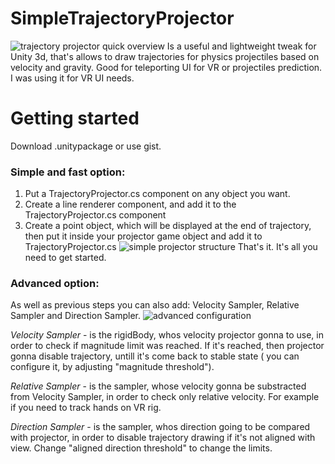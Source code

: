 # SimpleTrajectoryProjector
![trajectory projector quick overview](https://media.giphy.com/media/Cv2IQgsbcT1RDm7oDK/giphy.gif)
Is a useful and lightweight tweak for Unity 3d, that's allows to draw trajectories for physics projectiles based on velocity and gravity. Good for teleporting UI for VR or projectiles prediction. I was using it for VR UI needs.

# Getting started
Download .unitypackage or use gist.

### Simple and fast option:
1. Put a TrajectoryProjector.cs component on any object you want.
2. Create a line renderer component, and add it to the TrajectoryProjector.cs component
3. Create a point object, which will be displayed at the end of trajectory, then put it inside your projector game object and add it to TrajectoryProjector.cs
![simple projector structure](https://i.imgur.com/DLHuGbJ.png)
That's it. It's all you need to get started.

### Advanced option:
As well as previous steps you can also add: Velocity Sampler, Relative Sampler and Direction Sampler.
![advanced configuration](https://user-images.githubusercontent.com/23486183/154796922-7c4c09b1-874c-4b14-8e2d-b13be11ed90b.png)

*Velocity Sampler* - is the rigidBody, whos velocity projector gonna to use, in order to check if magnitude limit was reached. If it's reached, then projector gonna disable trajectory, untill it's come back to stable state ( you can configure it, by adjusting "magnitude threshold").

*Relative Sampler* - is the sampler, whose velocity gonna be substracted from Velocity Sampler, in order to check only relative velocity. For example if you need to track hands on VR rig.

*Direction Sampler* - is the sampler, whos direction going to be compared with projector, in order to disable trajectory drawing if it's not aligned with view. Change "aligned direction threshold" to change the limits.
